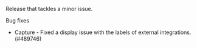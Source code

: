 Release that tackles a minor issue.

Bug fixes
- Capture - Fixed a display issue with the labels of external integrations. (#489746)